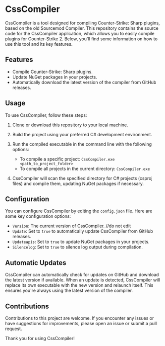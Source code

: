 # CssCompiler

CssCompiler is a tool designed for compiling Counter-Strike: Sharp plugins, based on the old Sourcemod Compiler. This repository contains the source code for the CssCompiler application, which allows you to easily compile plugins for Counter-Strike 2. Below, you'll find some information on how to use this tool and its key features.

## Features
- Compile Counter-Strike: Sharp plugins.
- Update NuGet packages in your projects.
- Automatically download the latest version of the compiler from GitHub releases.

## Usage
To use CssCompiler, follow these steps:

1. Clone or download this repository to your local machine.

2. Build the project using your preferred C# development environment.

3. Run the compiled executable in the command line with the following options:

   - To compile a specific project: `CssCompiler.exe <path_to_project_folder>`
   - To compile all projects in the current directory: `CssCompiler.exe`

4. CssCompiler will scan the specified directory for C# projects (csproj files) and compile them, updating NuGet packages if necessary.

## Configuration
You can configure CssCompiler by editing the `config.json` file. Here are some key configuration options:

- `Version`: The current version of CssCompiler. //do not edit
- `Update`: Set to `true` to automatically update CssCompiler from GitHub releases.
- `Updateapis`: Set to `true` to update NuGet packages in your projects.
- `Silencelog`: Set to `true` to silence log output during compilation.

## Automatic Updates
CssCompiler can automatically check for updates on GitHub and download the latest version if available. When an update is detected, CssCompiler will replace its own executable with the new version and relaunch itself. This ensures you're always using the latest version of the compiler.

## Contributions
Contributions to this project are welcome. If you encounter any issues or have suggestions for improvements, please open an issue or submit a pull request.

Thank you for using CssCompiler!
